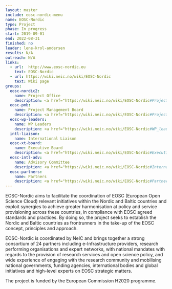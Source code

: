 ```yaml
---
layout: master
include: eosc-nordic-menu
name: EOSC-Nordic
type: Project
phase: In progress
start: 2019-09-01
end: 2022-08-31
finished: no
leader: lene-krol-andersen
results: N/A
outreach: N/A
links:
  - url:  http://www.eosc-nordic.eu
    text: EOSC-Nordic
  - url: https://wiki.neic.no/wiki/EOSC-Nordic
    text: Wiki page
groups:
  eosc-nordic2:
    name: Project Office
    description: <a href="https://wiki.neic.no/wiki/EOSC-Nordic#Project_Office_.28PO.29">Project Office</a>
  eosc-pmb:
    name: Project Management Board
    description: <a href="https://wiki.neic.no/wiki/EOSC-Nordic#Project_Management_Board_.28PMB.29">Project Management Board (PMB)</a>
  eosc-wp-leaders:
    name: WP Leaders
    description: <a href="https://wiki.neic.no/wiki/EOSC-Nordic#WP_leaders">Work Package Leaders</a>
  intl-liaison:
    name: International Liaison
  eosc-xt-board:
    name: Executive Board
    description: <a href="https://wiki.neic.no/wiki/EOSC-Nordic#Executive_board">Executive board members</a>
  eosc-intl-adv:
    name: Advisory Committee
    description: <a href="https://wiki.neic.no/wiki/EOSC-Nordic#International_Advisory_Committee">International Advisory committee</a>
  eosc-partners:
    name: Partners
    description: <a href="https://wiki.neic.no/wiki/EOSC-Nordic#Partners">Project partners</a> 
---
```

EOSC-Nordic aims to facilitate the coordination of EOSC (European Open Science Cloud) relevant initiatives within the Nordic and Baltic countries and exploit synergies to achieve greater harmonisation at policy and service provisioning across these countries, in compliance with EOSC agreed standards and practices. By doing so, the project seeks to establish the Nordic and Baltic countries as frontrunners in the take-up of the EOSC concept, principles and approach.

EOSC-Nordic is coordinated by NeIC and brings together a strong consortium of 24 partners including e-Infrastructure providers, research performing organisations and expert networks, with national mandates with regards to the provision of research services and open science policy, and wide experience of engaging with the research community and mobilising national governments, funding agencies, international bodies and global initiatives and high-level experts on EOSC strategic matters.

The project is funded by the European Commission H2020 programme.
